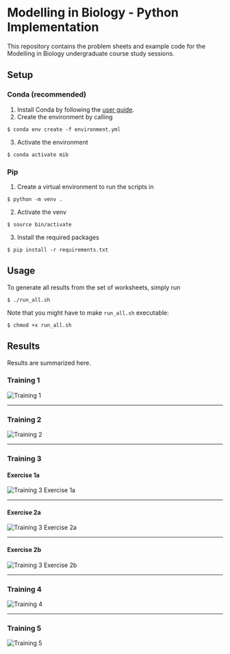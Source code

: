 # Modelling in Biology - Python Implementation

This repository contains the problem sheets and example code for the Modelling in Biology undergraduate course study sessions.

## Setup

### Conda (recommended)

1. Install Conda by following the [user guide](https://conda.io/projects/conda/en/latest/user-guide/install/index.html).
2. Create the environment by calling
```
$ conda env create -f environment.yml
```
3. Activate the environment
```
$ conda activate mib
```

### Pip

1. Create a virtual environment to run the scripts in
```
$ python -m venv .
```
2. Activate the venv
```
$ source bin/activate
```
3. Install the required packages
```
$ pip install -r requirements.txt
```

## Usage

To generate all results from the set of worksheets, simply run 

```
$ ./run_all.sh
```

Note that you might have to make ```run_all.sh``` executable:

```
$ chmod +x run_all.sh
```

## Results

Results are summarized here.

### Training 1

![Training 1](results/training1.svg?raw=true)

---

### Training 2

![Training 2](results/training2.svg?raw=true)

---

### Training 3

#### Exercise 1a

![Training 3 Exercise 1a](results/training3_exercise1a.svg?raw=true)

---

#### Exercise 2a

![Training 3 Exercise 2a](results/training3_exercise2a.svg?raw=true)

---

#### Exercise 2b

![Training 3 Exercise 2b](results/training3_exercise2b.svg?raw=true)

---

### Training 4

![Training 4](results/training4.svg?raw=true)

---

### Training 5

![Training 5](results/training5.svg?raw=true)
